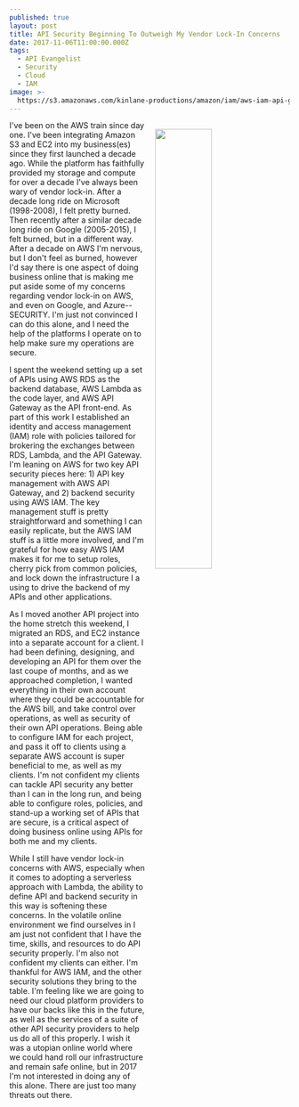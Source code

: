 ```yaml
---
published: true
layout: post
title: API Security Beginning To Outweigh My Vendor Lock-In Concerns
date: 2017-11-06T11:00:00.000Z
tags:
  - API Evangelist
  - Security
  - Cloud
  - IAM
image: >-
  https://s3.amazonaws.com/kinlane-productions/amazon/iam/aws-iam-api-gateway.jpg
---
```

<p><img src="https://s3.amazonaws.com/kinlane-productions/amazon/iam/aws-iam-api-gateway.jpg" align="right" width="45%" style="padding: 15px;" /></p>I've been on the AWS train since day one. I've been integrating Amazon S3 and EC2 into my business(es) since they first launched a decade ago. While the platform has faithfully provided my storage and compute for over a decade I've always been wary of vendor lock-in. After a decade long ride on Microsoft (1998-2008), I felt pretty burned. Then recently after a similar decade long ride on Google (2005-2015), I felt burned, but in a different way. After a decade on AWS I'm nervous, but I don't feel as burned, however I'd say there is one aspect of doing business online that is making me put aside some of my concerns regarding vendor lock-in on AWS, and even on Google, and Azure--SECURITY. I'm just not convinced I can do this alone, and I need the help of the platforms I operate on to help make sure my operations are secure.

I spent the weekend setting up a set of APIs using AWS RDS as the backend database, AWS Lambda as the code layer, and AWS API Gateway as the API front-end. As part of this work I established an identity and access management (IAM) role with policies tailored for brokering the exchanges between RDS, Lambda, and the API Gateway. I'm leaning on AWS for two key API security pieces here: 1) API key management with AWS API Gateway, and 2) backend security using AWS IAM. The key management stuff is pretty straightforward and something I can easily replicate, but the AWS IAM stuff is a little more involved, and I'm grateful for how easy AWS IAM makes it for me to setup roles, cherry pick from common policies, and lock down the infrastructure I a using to drive the backend of my APIs and other applications.

As I moved another API project into the home stretch this weekend, I migrated an RDS, and EC2 instance into a separate account for a client. I had been defining, designing, and developing an API for them over the last coupe of months, and as we approached completion, I wanted everything in their own account where they could be accountable for the AWS bill, and take control over operations, as well as security of their own API operations. Being able to configure IAM for each project, and pass it off to clients using a separate AWS account is super beneficial to me, as well as my clients. I'm not confident my clients can tackle API security any better than I can in the long run, and being able to configure roles, policies, and stand-up a working set of APIs that are secure, is a critical aspect of doing business online using APIs for both me and my clients.

While I still have vendor lock-in concerns with AWS, especially when it comes to adopting a serverless approach with Lambda, the ability to define API and backend security in this way is softening these concerns. In the volatile online environment we find ourselves in I am just not confident that I have the time, skills, and resources to do API security properly. I'm also not confident my clients can either. I'm thankful for AWS IAM, and the other security solutions they bring to the table. I'm feeling like we are going to need our cloud platform providers to have our backs like this in the future, as well as the services of a suite of other API security providers to help us do all of this properly. I wish it was a utopian online world where we could hand roll our infrastructure and remain safe online, but in 2017 I'm not interested in doing any of this alone. There are just too many threats out there.
